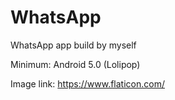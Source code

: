 # WhatsApp
WhatsApp app build by myself

Minimum: Android 5.0 (Lolipop)

Image link:
https://www.flaticon.com/
